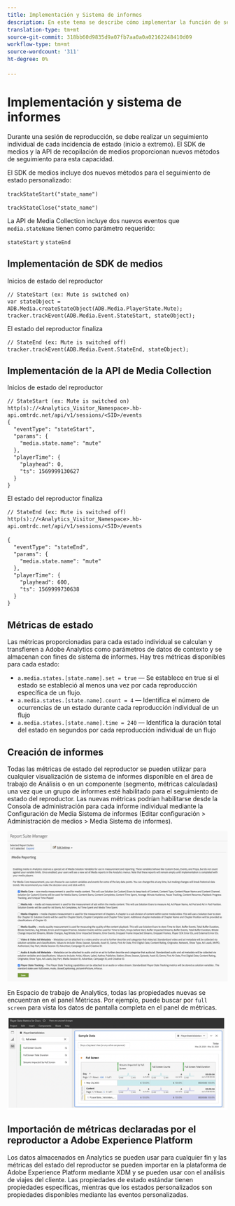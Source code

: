```yaml
---
title: Implementación y Sistema de informes
description: En este tema se describe cómo implementar la función de seguimiento de estado del reproductor, incluyendo .
translation-type: tm+mt
source-git-commit: 318bb60d9835d9a07fb7aa0a0a02162248410d09
workflow-type: tm+mt
source-wordcount: '311'
ht-degree: 0%

---
```



# Implementación y sistema de informes

Durante una sesión de reproducción, se debe realizar un seguimiento individual de cada incidencia de estado (inicio a extremo). El SDK de medios y la API de recopilación de medios proporcionan nuevos métodos de seguimiento para esta capacidad.

El SDK de medios incluye dos nuevos métodos para el seguimiento de estado personalizado:

`trackStateStart("state_name")`

`trackStateClose("state_name")`


La API de Media Collection incluye dos nuevos eventos que `media.stateName` tienen como parámetro requerido:

`stateStart` y `stateEnd`

## Implementación de SDK de medios

Inicios de estado del reproductor

```
// StateStart (ex: Mute is switched on)
var stateObject = ADB.Media.createStateObject(ADB.Media.PlayerState.Mute);
tracker.trackEvent(ADB.Media.Event.StateStart, stateObject);
```

El estado del reproductor finaliza

```
// StateEnd (ex: Mute is switched off)
tracker.trackEvent(ADB.Media.Event.StateEnd, stateObject);
```


## Implementación de la API de Media Collection

Inicios de estado del reproductor

```
// StateStart (ex: Mute is switched on)
http(s)://<Analytics_Visitor_Namespace>.hb-api.omtrdc.net/api/v1/sessions/<SID>/events
{
  "eventType": "stateStart",
  "params": {
    "media.state.name": "mute"
  },
  "playerTime": {
    "playhead": 0,
    "ts": 1569999130627
  }
}
```

El estado del reproductor finaliza

```
// StateEnd (ex: Mute is switched off)
http(s)://<Analytics_Visitor_Namespace>.hb-api.omtrdc.net/api/v1/sessions/<SID>/events

{
  "eventType": "stateEnd",
  "params": {
    "media.state.name": "mute"
  },
  "playerTime": {
    "playhead": 600,
    "ts": 1569999730638
  }
}
```

## Métricas de estado

Las métricas proporcionadas para cada estado individual se calculan y transfieren a Adobe Analytics como parámetros de datos de contexto y se almacenan con fines de sistema de informes. Hay tres métricas disponibles para cada estado:

* `a.media.states.[state.name].set = true` — Se establece en true si el estado se estableció al menos una vez por cada reproducción específica de un flujo.
* `a.media.states.[state.name].count = 4` — Identifica el número de ocurrencias de un estado durante cada reproducción individual de un flujo
* `a.media.states.[state.name].time = 240` — Identifica la duración total del estado en segundos por cada reproducción individual de un flujo

## Creación de informes

Todas las métricas de estado del reproductor se pueden utilizar para cualquier visualización de sistema de informes disponible en el área de trabajo de Análisis o en un componente (segmento, métricas calculadas) una vez que un grupo de informes esté habilitado para el seguimiento de estado del reproductor. Las nuevas métricas podrían habilitarse desde la Consola de administración para cada informe individual mediante la Configuración de Media Sistema de informes (Editar configuración > Administración de medios > Media Sistema de informes).

![](assets/report-setup.png)

En Espacio de trabajo de Analytics, todas las propiedades nuevas se encuentran en el panel Métricas. Por ejemplo, puede buscar por `full screen` para vista los datos de pantalla completa en el panel de métricas.

![](assets/full-screen-report.png)

## Importación de métricas declaradas por el reproductor a Adobe Experience Platform

Los datos almacenados en Analytics se pueden usar para cualquier fin y las métricas del estado del reproductor se pueden importar en la plataforma de Adobe Experience Platform mediante XDM y se pueden usar con el análisis de viajes del cliente. Las propiedades de estado estándar tienen propiedades específicas, mientras que los estados personalizados son propiedades disponibles mediante las eventos personalizadas.
